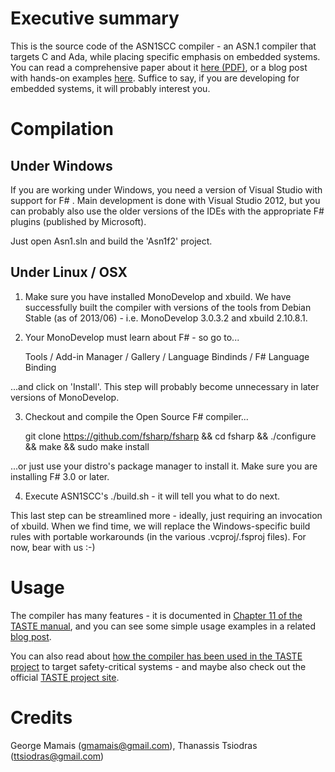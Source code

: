 Executive summary
=================

This is the source code of the ASN1SCC compiler - an ASN.1 compiler that targets C and Ada, while placing specific emphasis on embedded systems. You can read a comprehensive paper about it [here (PDF)](http://www.erts2012.org/site/0p2ruc89/7c-4.pdf), or a blog post with hands-on examples [here](http://users.softlab.ece.ntua.gr/~ttsiod/asn1.html). Suffice to say, if you are developing for embedded systems, it will probably interest you.

Compilation
===========

## Under Windows

If you are working under Windows, you need a version of Visual Studio with support for F# . Main development is done with Visual Studio 2012, but you can probably also use the older versions of the IDEs with the appropriate F# plugins (published by Microsoft).

Just open Asn1.sln and build the 'Asn1f2' project.

## Under Linux / OSX

1. Make sure you have installed MonoDevelop and xbuild. We have successfully built the compiler with versions of the tools from Debian Stable (as of 2013/06) - i.e. MonoDevelop 3.0.3.2 and xbuild 2.10.8.1.

2. Your MonoDevelop must learn about F# - so go to...

    Tools / Add-in Manager / Gallery / Language Bindinds / F# Language Binding 

...and click on 'Install'. This step will probably become unnecessary in later versions of MonoDevelop.

3. Checkout and compile the Open Source F# compiler...

    git clone https://github.com/fsharp/fsharp && cd fsharp && ./configure && make && sudo make install 

...or just use your distro's package manager to install it. Make sure you are installing F# 3.0 or later.

4. Execute ASN1SCC's ./build.sh - it will tell you what to do next.

This last step can be streamlined more - ideally, just requiring an invocation of xbuild. When we find time, we will replace the Windows-specific build rules with portable workarounds (in the various .vcproj/.fsproj files). For now, bear with us :-)

Usage
=====

The compiler has many features - it is documented in [Chapter 11 of the TASTE manual](http://download.tuxfamily.org/taste/snapshots/doc/taste-documentation-20130619.pdf), and you can see some simple usage examples in a related [blog post](http://users.softlab.ece.ntua.gr/~ttsiod/asn1.html).

You can also read about [how the compiler has been used in the TASTE project](http://www.semantix.gr/assert/) to target safety-critical systems - and maybe also check out the official [TASTE project site](http://taste.tuxfamily.org).

Credits
=======
George Mamais (gmamais@gmail.com), Thanassis Tsiodras (ttsiodras@gmail.com)
